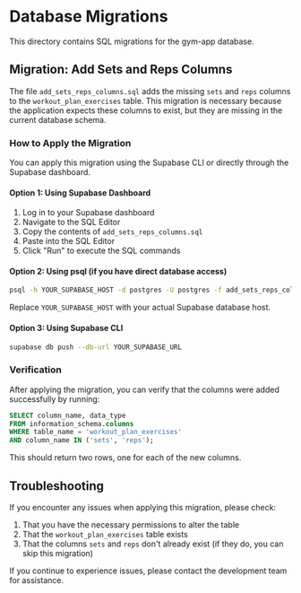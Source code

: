 # Database Migrations

This directory contains SQL migrations for the gym-app database.

## Migration: Add Sets and Reps Columns

The file `add_sets_reps_columns.sql` adds the missing `sets` and `reps` columns to the `workout_plan_exercises` table. This migration is necessary because the application expects these columns to exist, but they are missing in the current database schema.

### How to Apply the Migration

You can apply this migration using the Supabase CLI or directly through the Supabase dashboard.

#### Option 1: Using Supabase Dashboard

1. Log in to your Supabase dashboard
2. Navigate to the SQL Editor
3. Copy the contents of `add_sets_reps_columns.sql`
4. Paste into the SQL Editor
5. Click "Run" to execute the SQL commands

#### Option 2: Using psql (if you have direct database access)

```bash
psql -h YOUR_SUPABASE_HOST -d postgres -U postgres -f add_sets_reps_columns.sql
```

Replace `YOUR_SUPABASE_HOST` with your actual Supabase database host.

#### Option 3: Using Supabase CLI

```bash
supabase db push --db-url YOUR_SUPABASE_URL
```

### Verification

After applying the migration, you can verify that the columns were added successfully by running:

```sql
SELECT column_name, data_type 
FROM information_schema.columns 
WHERE table_name = 'workout_plan_exercises' 
AND column_name IN ('sets', 'reps');
```

This should return two rows, one for each of the new columns.

## Troubleshooting

If you encounter any issues when applying this migration, please check:

1. That you have the necessary permissions to alter the table
2. That the `workout_plan_exercises` table exists
3. That the columns `sets` and `reps` don't already exist (if they do, you can skip this migration)

If you continue to experience issues, please contact the development team for assistance. 